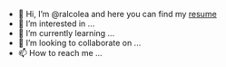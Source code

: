 - 👋 Hi, I’m @ralcolea and here you can find my [resume](https://github.com/ralcolea/ralcolea/blob/main/CV/CV-Ruben-Alcolea.pdf)
- 👀 I’m interested in ...
- 🌱 I’m currently learning ...
- 💞️ I’m looking to collaborate on ...
- 📫 How to reach me ...

<!---
ralcolea/ralcolea is a ✨ special ✨ repository because its `README.md` (this file) appears on your GitHub profile.
You can click the Preview link to take a look at your changes.
--->
